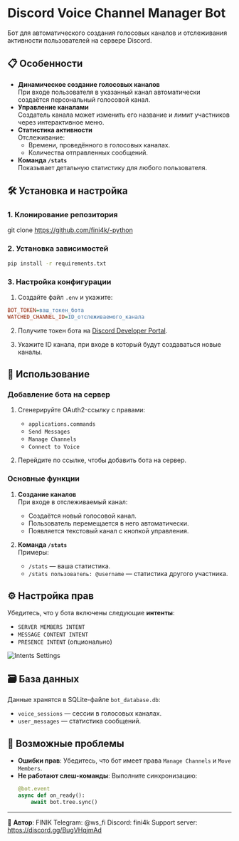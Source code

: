 
# Discord Voice Channel Manager Bot

Бот для автоматического создания голосовых каналов и отслеживания активности пользователей на сервере Discord.

## 📋 Особенности
- **Динамическое создание голосовых каналов**  
  При входе пользователя в указанный канал автоматически создаётся персональный голосовой канал.
- **Управление каналами**  
  Создатель канала может изменить его название и лимит участников через интерактивное меню.
- **Статистика активности**  
  Отслеживание:
  - Времени, проведённого в голосовых каналах.
  - Количества отправленных сообщений.
- **Команда `/stats`**  
  Показывает детальную статистику для любого пользователя.

## 🛠 Установка и настройка

### 1. Клонирование репозитория
git clone https://github.com/fini4k/-python


### 2. Установка зависимостей
```bash
pip install -r requirements.txt
```

### 3. Настройка конфигурации
1. Создайте файл `.env` и укажите:
```ini
BOT_TOKEN=ваш_токен_бота
WATCHED_CHANNEL_ID=ID_отслеживаемого_канала
```

2. Получите токен бота на [Discord Developer Portal](https://discord.com/developers/applications).

3. Укажите ID канала, при входе в который будут создаваться новые каналы.

## 🚀 Использование

### Добавление бота на сервер
1. Сгенерируйте OAuth2-ссылку с правами:
   - `applications.commands`
   - `Send Messages`
   - `Manage Channels`
   - `Connect to Voice`

2. Перейдите по ссылке, чтобы добавить бота на сервер.

### Основные функции
1. **Создание каналов**  
   При входе в отслеживаемый канал:
   - Создаётся новый голосовой канал.
   - Пользователь перемещается в него автоматически.
   - Появляется текстовый канал с кнопкой управления.

2. **Команда `/stats`**  
   Примеры:
   - `/stats` — ваша статистика.
   - `/stats пользователь: @username` — статистика другого участника.

## ⚙ Настройка прав
Убедитесь, что у бота включены следующие **интенты**:
- `SERVER MEMBERS INTENT`
- `MESSAGE CONTENT INTENT`
- `PRESENCE INTENT` (опционально)

![Intents Settings](https://i.imgur.com/abc123.png)

## 🗃 База данных
Данные хранятся в SQLite-файле `bot_database.db`:
- `voice_sessions` — сессии в голосовых каналах.
- `user_messages` — статистика сообщений.

## 🔧 Возможные проблемы
- **Ошибки прав**: Убедитесь, что бот имеет права `Manage Channels` и `Move Members`.
- **Не работают слеш-команды**: Выполните синхронизацию:
  ```python
  @bot.event
  async def on_ready():
      await bot.tree.sync()
  ```

---

🤖 **Автор**: FINIK
Telegram: @ws_fi
Discord: fini4k
Support server: https://discord.gg/BugVHqjmAd
